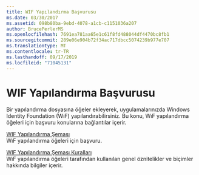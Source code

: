 ```yaml
---
title: WIF Yapılandırma Başvurusu
ms.date: 03/30/2017
ms.assetid: 098b80ba-9ebd-4078-a1cb-c1151036a207
author: BrucePerlerMS
ms.openlocfilehash: 7691ea781aa65e1c61f8fd488044df4470bc8fb1
ms.sourcegitcommit: 289e06e904b72f34ac717dbcc5074239b977e707
ms.translationtype: MT
ms.contentlocale: tr-TR
ms.lasthandoff: 09/17/2019
ms.locfileid: "71045131"
---
```

# <a name="wif-configuration-reference"></a>WIF Yapılandırma Başvurusu
Bir yapılandırma dosyasına öğeler ekleyerek, uygulamalarınızda Windows Identity Foundation (WıF) yapılandırabilirsiniz. Bu konu, WıF yapılandırma öğeleri için başvuru konularına bağlantılar içerir.  
  
 [WIF Yapılandırma Şeması](../configure-apps/file-schema/windows-identity-foundation/index.md)  
 WıF yapılandırma öğeleri için başvuru.  
  
 [WIF Yapılandırma Şeması Kuralları](wif-configuration-schema-conventions.md)  
 WıF yapılandırma öğeleri tarafından kullanılan genel öznitelikler ve biçimler hakkında bilgiler içerir.
